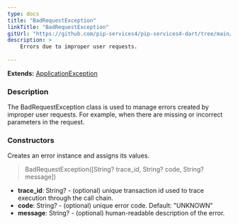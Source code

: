 ```yaml
---
type: docs
title: "BadRequestException"
linkTitle: "BadRequestException"
gitUrl: "https://github.com/pip-services4/pip-services4-dart/tree/main/pip-services4-commons-dart"
description: >
    Errors due to improper user requests. 
    
---
```


**Extends:** [ApplicationException](../application_exception)

### Description

The BadRequestException class is used to manage errors created by improper user requests. For example, when there are missing or incorrect parameters in the request.

### Constructors
Creates an error instance and assigns its values.

> BadRequestException([String? trace_id, String? code, String? message])

- **trace_id**: String? - (optional) unique transaction id used to trace execution through the call chain.
- **code**: String? - (optional) unique error code. Default: "UNKNOWN"
- **message**: String? - (optional) human-readable description of the error.

